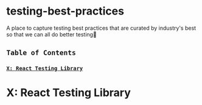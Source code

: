 # testing-best-practices
A place to capture testing best practices that are curated by industry's best so that we can all do better testing🚀

## `Table of Contents`

### [`X: React Testing Library`](#section-)


# X: React Testing Library

